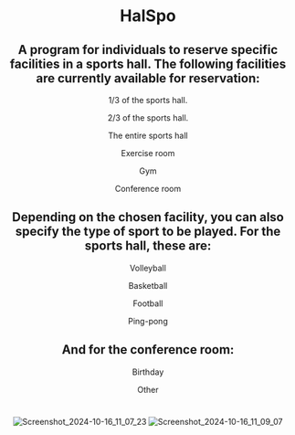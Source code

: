 <div align="center">
  
# HalSpo

## A program for individuals to reserve specific facilities in a sports hall. The following facilities are currently available for reservation: 

1/3 of the sports hall.

2/3 of the sports hall.

The entire sports hall

Exercise room

Gym

Conference room

## 

## Depending on the chosen facility, you can also specify the type of sport to be played. For the sports hall, these are:

<div align="center">
  
Volleyball
  
Basketball

Football

Ping-pong

##

## And for the conference room: 
Birthday

Other

#

![Screenshot_2024-10-16_11_07_23](https://github.com/user-attachments/assets/3b6a484f-ebab-422a-95a5-4716014134ba)
![Screenshot_2024-10-16_11_09_07](https://github.com/user-attachments/assets/b05de1f5-65c6-4265-bd3a-ccfb42700486)

</div>
